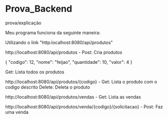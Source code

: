 # Prova_Backend
prova/explicação

Meu programa funciona da seguinte maneira:

Utilizando o link "http:localhost:8080/api/produtos"

http://localhost:8080/api/produtos - 
Post: Cria produtos

{
       "codigo": 12,
       "nome": "feijao",
       "quantidade": 10,
       "valor": 4
}

Get: Lista todos os produtos

http://localhost:8080/api/produtos/{codigo} -
Get: Lista o produto com o codigo descrito
Delete: Deleta o produto

http://localhost:8080/api/produtos/vendas -
Get: Lista as vendas

http://localhost:8080/api/produtos/venda/{codigo}/{solicitacao} - 
Post: Faz uma venda
